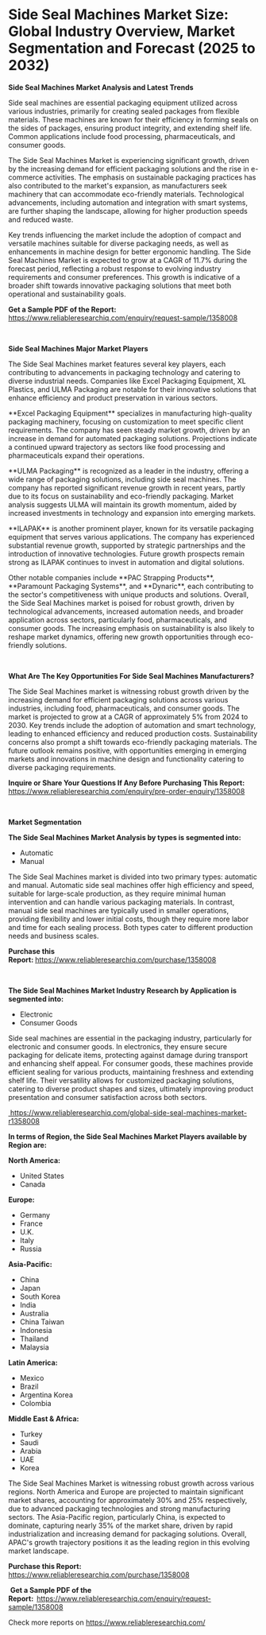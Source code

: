 <p><h1>Side Seal Machines Market Size: Global Industry Overview, Market Segmentation and Forecast (2025 to 2032)</h1></p><p><strong>Side Seal Machines Market Analysis and Latest Trends</strong></p>
<p><p>Side seal machines are essential packaging equipment utilized across various industries, primarily for creating sealed packages from flexible materials. These machines are known for their efficiency in forming seals on the sides of packages, ensuring product integrity, and extending shelf life. Common applications include food processing, pharmaceuticals, and consumer goods.</p><p>The Side Seal Machines Market is experiencing significant growth, driven by the increasing demand for efficient packaging solutions and the rise in e-commerce activities. The emphasis on sustainable packaging practices has also contributed to the market's expansion, as manufacturers seek machinery that can accommodate eco-friendly materials. Technological advancements, including automation and integration with smart systems, are further shaping the landscape, allowing for higher production speeds and reduced waste.</p><p>Key trends influencing the market include the adoption of compact and versatile machines suitable for diverse packaging needs, as well as enhancements in machine design for better ergonomic handling. The Side Seal Machines Market is expected to grow at a CAGR of 11.7% during the forecast period, reflecting a robust response to evolving industry requirements and consumer preferences. This growth is indicative of a broader shift towards innovative packaging solutions that meet both operational and sustainability goals.</p></p>
<p><strong>Get a Sample PDF of the Report:&nbsp;</strong> <a href="https://www.reliableresearchiq.com/enquiry/request-sample/1358008?utm_campaign=2190&utm_medium=2&utm_source=Github&utm_content=ia&utm_term=24022025&utm_id=side-seal-machines">https://www.reliableresearchiq.com/enquiry/request-sample/1358008</a></p>
<p>&nbsp;</p>
<p><strong>Side Seal Machines Major Market Players</strong></p>
<p><p>The Side Seal Machines market features several key players, each contributing to advancements in packaging technology and catering to diverse industrial needs. Companies like Excel Packaging Equipment, XL Plastics, and ULMA Packaging are notable for their innovative solutions that enhance efficiency and product preservation in various sectors.</p><p>**Excel Packaging Equipment** specializes in manufacturing high-quality packaging machinery, focusing on customization to meet specific client requirements. The company has seen steady market growth, driven by an increase in demand for automated packaging solutions. Projections indicate a continued upward trajectory as sectors like food processing and pharmaceuticals expand their operations.</p><p>**ULMA Packaging** is recognized as a leader in the industry, offering a wide range of packaging solutions, including side seal machines. The company has reported significant revenue growth in recent years, partly due to its focus on sustainability and eco-friendly packaging. Market analysis suggests ULMA will maintain its growth momentum, aided by increased investments in technology and expansion into emerging markets.</p><p>**ILAPAK** is another prominent player, known for its versatile packaging equipment that serves various applications. The company has experienced substantial revenue growth, supported by strategic partnerships and the introduction of innovative technologies. Future growth prospects remain strong as ILAPAK continues to invest in automation and digital solutions.</p><p>Other notable companies include **PAC Strapping Products**, **Paramount Packaging Systems**, and **Dynaric**, each contributing to the sector's competitiveness with unique products and solutions. Overall, the Side Seal Machines market is poised for robust growth, driven by technological advancements, increased automation needs, and broader application across sectors, particularly food, pharmaceuticals, and consumer goods. The increasing emphasis on sustainability is also likely to reshape market dynamics, offering new growth opportunities through eco-friendly solutions.</p></p>
<p>&nbsp;</p>
<p><strong>What Are The Key Opportunities For Side Seal Machines Manufacturers?</strong></p>
<p><p>The Side Seal Machines market is witnessing robust growth driven by the increasing demand for efficient packaging solutions across various industries, including food, pharmaceuticals, and consumer goods. The market is projected to grow at a CAGR of approximately 5% from 2024 to 2030. Key trends include the adoption of automation and smart technology, leading to enhanced efficiency and reduced production costs. Sustainability concerns also prompt a shift towards eco-friendly packaging materials. The future outlook remains positive, with opportunities emerging in emerging markets and innovations in machine design and functionality catering to diverse packaging requirements.</p></p>
<p><strong>Inquire or Share Your Questions If Any Before Purchasing This Report:</strong> <a href="https://www.reliableresearchiq.com/enquiry/pre-order-enquiry/1358008?utm_campaign=2190&utm_medium=2&utm_source=Github&utm_content=ia&utm_term=24022025&utm_id=side-seal-machines">https://www.reliableresearchiq.com/enquiry/pre-order-enquiry/1358008</a></p>
<p>&nbsp;</p>
<p><strong>Market Segmentation</strong></p>
<p><strong>The Side Seal Machines Market Analysis by types is segmented into:</strong></p>
<p><ul><li>Automatic</li><li>Manual</li></ul></p>
<p><p>The Side Seal Machines market is divided into two primary types: automatic and manual. Automatic side seal machines offer high efficiency and speed, suitable for large-scale production, as they require minimal human intervention and can handle various packaging materials. In contrast, manual side seal machines are typically used in smaller operations, providing flexibility and lower initial costs, though they require more labor and time for each sealing process. Both types cater to different production needs and business scales.</p></p>
<p><strong>Purchase this Report:&nbsp;</strong><a href="https://www.reliableresearchiq.com/purchase/1358008?utm_campaign=2190&utm_medium=2&utm_source=Github&utm_content=ia&utm_term=24022025&utm_id=side-seal-machines">https://www.reliableresearchiq.com/purchase/1358008</a></p>
<p>&nbsp;</p>
<p><strong>The Side Seal Machines Market Industry Research by Application is segmented into:</strong></p>
<p><ul><li>Electronic</li><li>Consumer Goods</li></ul></p>
<p><p>Side seal machines are essential in the packaging industry, particularly for electronic and consumer goods. In electronics, they ensure secure packaging for delicate items, protecting against damage during transport and enhancing shelf appeal. For consumer goods, these machines provide efficient sealing for various products, maintaining freshness and extending shelf life. Their versatility allows for customized packaging solutions, catering to diverse product shapes and sizes, ultimately improving product presentation and consumer satisfaction across both sectors.</p></p>
<p><a href="https://www.reliableresearchiq.com/global-side-seal-machines-market-r1358008?utm_campaign=2190&utm_medium=2&utm_source=Github&utm_content=ia&utm_term=24022025&utm_id=side-seal-machines">&nbsp;https://www.reliableresearchiq.com/global-side-seal-machines-market-r1358008</a></p>
<p><strong>In terms of Region, the Side Seal Machines Market Players available by Region are:</strong></p>
<p>
    <p> <strong> North America: </strong>
        <ul>
            <li>United States</li>
            <li>Canada</li>
        </ul>
        </p> 
    <p> <strong> Europe: </strong>
        <ul>
            <li>Germany</li>
            <li>France</li>
            <li>U.K.</li>
            <li>Italy</li>
            <li>Russia</li>
        </ul>
        </p> 
    <p> <strong> Asia-Pacific: </strong>
        <ul>
            <li>China</li>
            <li>Japan</li>
            <li>South Korea</li>
            <li>India</li>
            <li>Australia</li>
            <li>China Taiwan</li>
            <li>Indonesia</li>
            <li>Thailand</li>
            <li>Malaysia</li>
        </ul>
        </p> 
    <p> <strong> Latin America: </strong>
        <ul>
            <li>Mexico</li>
            <li>Brazil</li>
            <li>Argentina Korea</li>
            <li>Colombia</li>
        </ul>
        </p> 
    <p> <strong> Middle East & Africa: </strong>
        <ul>
            <li>Turkey</li>
            <li>Saudi</li>
            <li>Arabia</li>
            <li>UAE</li>
            <li>Korea</li>
        </ul>
    </p>
    </p>
<p><p>The Side Seal Machines Market is witnessing robust growth across various regions. North America and Europe are projected to maintain significant market shares, accounting for approximately 30% and 25% respectively, due to advanced packaging technologies and strong manufacturing sectors. The Asia-Pacific region, particularly China, is expected to dominate, capturing nearly 35% of the market share, driven by rapid industrialization and increasing demand for packaging solutions. Overall, APAC's growth trajectory positions it as the leading region in this evolving market landscape.</p></p>
<p><strong>Purchase this Report: </strong><a href="https://www.reliableresearchiq.com/purchase/1358008?utm_campaign=2190&utm_medium=2&utm_source=Github&utm_content=ia&utm_term=24022025&utm_id=side-seal-machines">https://www.reliableresearchiq.com/purchase/1358008</a></p>
<p>&nbsp;<strong>Get a Sample PDF of the Report:&nbsp;&nbsp;</strong><a href="https://www.reliableresearchiq.com/enquiry/request-sample/1358008?utm_campaign=2190&utm_medium=2&utm_source=Github&utm_content=ia&utm_term=24022025&utm_id=side-seal-machines">https://www.reliableresearchiq.com/enquiry/request-sample/1358008</a></p>
<p><strong></strong></p>
<p>Check more reports on <a href="https://www.reliableresearchiq.com/?utm_campaign=2190&utm_medium=2&utm_source=Github&utm_content=ia&utm_term=24022025&utm_id=side-seal-machines">https://www.reliableresearchiq.com/</a></p>